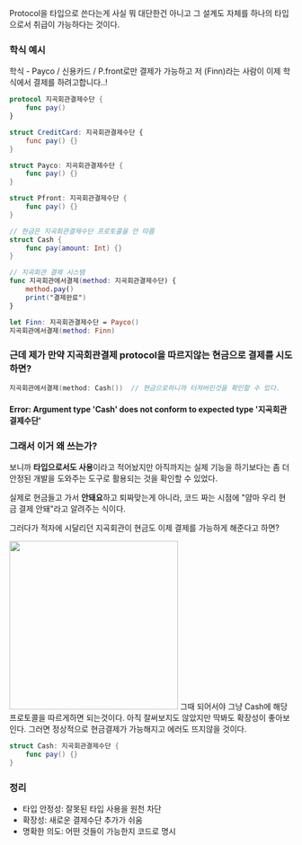 
Protocol을 타입으로 쓴다는게 사실 뭐 대단한건 아니고  그 설계도 자체를 하나의 타입으로서 취급이 가능하다는 것이다. 

### 학식 예시 
학식 - Payco / 신용카드 / P.front로만 결제가 가능하고  저 (Finn)라는 사람이 이제 학식에서 결제를 하려고합니다..! 

```swift
protocol 지곡회관결제수단 {
    func pay()
}

struct CreditCard: 지곡회관결제수단 {
    func pay() {}
}

struct Payco: 지곡회관결제수단 {
    func pay() {}
}

struct Pfront: 지곡회관결제수단 {
    func pay() {}
}

// 현금은 지곡회관결제수단 프로토콜을 안 따름
struct Cash {
    func pay(amount: Int) {}
}

// 지곡회관 결제 시스템
func 지곡회관에서결제(method: 지곡회관결제수단) {
    method.pay()
    print("결제완료")
}

let Finn: 지곡회관결제수단 = Payco()
지곡회관에서결제(method: Finn)

```
### 근데 제가 만약 지곡회관결제 protocol을 따르지않는 현금으로 결제를 시도하면? 
```swift
지곡회관에서결제(method: Cash())  // 현금으로하니까 터져버린것을 확인할 수 있다.
```
#### Error: Argument type 'Cash' does not conform to expected type '지곡회관결제수단'

### 그래서 이거 왜 쓰는가?
보니까 **타입으로서도 사용**이라고 적어놨지만 아직까지는 실제 기능을 하기보다는 좀 더 안정된 개발을 도와주는 도구로 활용되는 것을 확인할 수 있었다. 

실제로 현금들고 가서 **안돼요**하고 퇴짜맞는게 아니라, 코드 짜는 시점에 "얌마 우리 현금 결제 안돼"라고 알려주는 식이다. 

그러다가 적자에 시달리던 지곡회관이 현금도 이제 결제를 가능하게 해준다고 하면?

<img src="https://velog.velcdn.com/images/bishoe01/post/8c024843-0354-44c9-
b003-74380bd79a09/image.png" width=300/> 
그때 되어서야 그냥 Cash에 해당 프로토콜을 따르게하면 되는것이다. 아직 잘써보지도 않았지만 딱봐도 확장성이 좋아보인다.  그러면 정상적으로 현금결제가 가능해지고 에러도 뜨지않을 것이다. 
```swift
struct Cash: 지곡회관결제수단 {
    func pay() {}
}
```


### 정리
- 타입 안정성: 잘못된 타입 사용을 원천 차단
- 확장성: 새로운 결제수단 추가가 쉬움
- 명확한 의도: 어떤 것들이 가능한지 코드로 명시